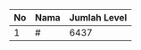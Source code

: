 | No | Nama            | Jumlah Level |
|----|-----------------|--------------|
| 1  | #    |    6437        |
